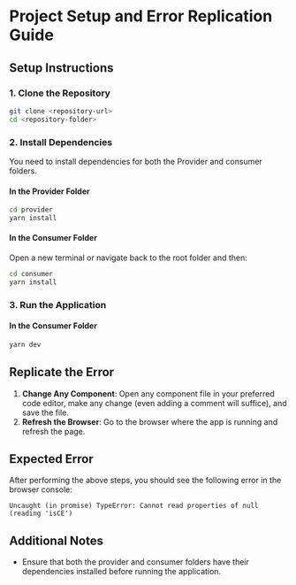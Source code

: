 # Project Setup and Error Replication Guide


## Setup Instructions

### 1. Clone the Repository

```bash
git clone <repository-url>
cd <repository-folder>
```

### 2. Install Dependencies

You need to install dependencies for both the Provider and consumer folders.

#### In the Provider Folder

```bash
cd provider
yarn install
```

#### In the Consumer Folder

Open a new terminal or navigate back to the root folder and then:

```bash
cd consumer
yarn install
```

### 3. Run the Application

#### In the Consumer Folder

```bash
yarn dev
```

## Replicate the Error

1. **Change Any Component**: Open any component file in your preferred code editor, make any change (even adding a comment will suffice), and save the file.
2. **Refresh the Browser**: Go to the browser where the app is running and refresh the page.

## Expected Error

After performing the above steps, you should see the following error in the browser console:

```
Uncaught (in promise) TypeError: Cannot read properties of null (reading 'isCE')
```

## Additional Notes

- Ensure that both the provider and consumer folders have their dependencies installed before running the application.
